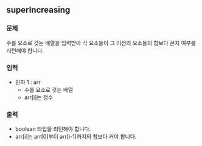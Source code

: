 ## superIncreasing

### 문제

수를 요소로 갖는 배열을 입력받아 각 요소들이 그 이전의 요소들의 합보다 큰지 여부를 리턴해야 합니다.

### 입력

* 인자 1 : arr
  - 수를 요소로 갖는 배열
  - arr[i]는 정수

### 출력
* boolean 타입을 리턴해야 합니다.
* arr[i]는 arr[0]부터 arr[i-1]까지의 합보다 커야 합니다.
